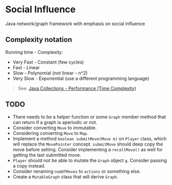 # Social Influence

Java network/graph framework with emphasis on social influence

## Complexity notation

Running time - Complexity:

* Very Fast - Constant (few cycles)
* Fast - Linear
* Slow - Polynomial (not linear - n^2)
* Very Slow - Exponential (use a different programming language)

> See: [Java Collections - Performance (Time Complexity)](http://infotechgems.blogspot.com/2011/11/java-collections-performance-time.html)

## TODO

- There needs to be a helper function or some `Graph` member method that can return if a graph is aperiodic or not.
- Consider converting `Move` to immutable.
- Considering converting `Move` to `Map`.
- Implement a method `boolean submitMove(Move m)` on `Player` class, which will replace the `MovePointer` concept. `submitMove` should deep copy the move before setting. Consider implementing a `recallMove()` as well for getting the last submitted move.
- `Player` should not be able to mutate the `Graph` object `g`. Consider passing a copy instead.
- Consider renaming `numOfMoves` to `actions` or something else.
- Create a `MutableGraph` class that will derive `Graph`. 